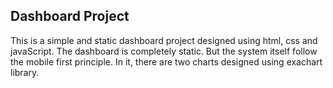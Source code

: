 ## Dashboard  Project
This is a simple and static dashboard project designed using html, css and javaScript.
The dashboard is completely static. But the system itself follow the mobile first principle.
In it, there are two charts designed using exachart library.